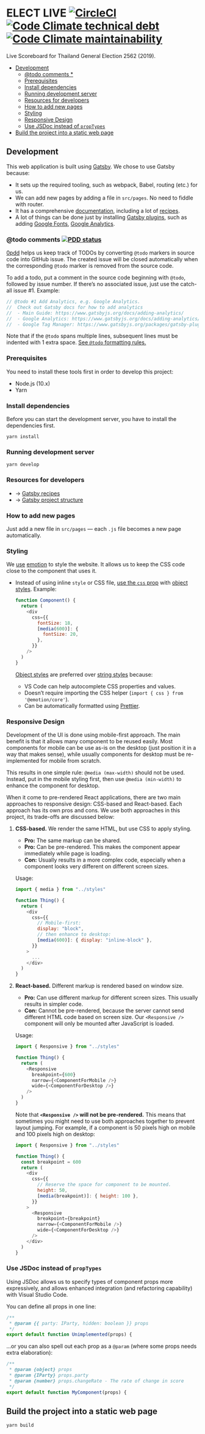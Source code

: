 # ELECT LIVE [![CircleCI](https://img.shields.io/circleci/project/github/codeforthailand/election-live/master.svg?logo=circleci)](https://circleci.com/gh/codeforthailand/election-live) [![Code Climate technical debt](https://img.shields.io/codeclimate/tech-debt/codeforthailand/election-live.svg)](https://codeclimate.com/github/codeforthailand/election-live/maintainability) [![Code Climate maintainability](https://img.shields.io/codeclimate/maintainability/codeforthailand/election-live.svg)](https://codeclimate.com/github/codeforthailand/election-live/maintainability)

Live Scoreboard for Thailand General Election 2562 (2019).

<!-- START doctoc generated TOC please keep comment here to allow auto update -->
<!-- DON'T EDIT THIS SECTION, INSTEAD RE-RUN doctoc TO UPDATE -->

- [Development](#development)
  - [@todo comments \*](#todo-comments-)
  - [Prerequisites](#prerequisites)
  - [Install dependencies](#install-dependencies)
  - [Running development server](#running-development-server)
  - [Resources for developers](#resources-for-developers)
  - [How to add new pages](#how-to-add-new-pages)
  - [Styling](#styling)
  - [Responsive Design](#responsive-design)
  - [Use JSDoc instead of `propTypes`](#use-jsdoc-instead-of-proptypes)
- [Build the project into a static web page](#build-the-project-into-a-static-web-page)

<!-- END doctoc generated TOC please keep comment here to allow auto update -->

## Development

This web application is built using [Gatsby](https://www.gatsbyjs.org). We chose to use Gatsby because:

- It sets up the required tooling, such as webpack, Babel, routing (etc.) for us.
- We can add new pages by adding a file in `src/pages`. No need to fiddle with router.
- It has a comprehensive [documentation](https://www.gatsbyjs.org/docs/), including a lot of [recipes](https://www.gatsbyjs.org/docs/recipes/).
- A lot of things can be done just by installing [Gatsby plugins](https://www.gatsbyjs.org/plugins/), such as adding [Google Fonts](https://www.gatsbyjs.org/packages/gatsby-plugin-web-font-loader/), [Google Analytics](https://www.gatsbyjs.org/packages/gatsby-plugin-google-analytics/).

### @todo comments [![PDD status](http://www.0pdd.com/svg?name=codeforthailand/election-live)](http://www.0pdd.com/p?name=codeforthailand/election-live)

[0pdd](https://github.com/yegor256/0pdd#what-does-it-do) helps us keep track of TODOs by converting `@todo` markers in source code into GitHub issue. The created issue will be closed automatically when the corresponding `@todo` marker is removed from the source code.

To add a todo, put a comment in the source code beginning with `@todo`, followed by issue number. If there’s no associated issue, just use the catch-all issue #1. Example:

```js
// @todo #1 Add Analytics, e.g. Google Analytics.
//  Check out Gatsby docs for how to add analytics
//  - Main Guide: https://www.gatsbyjs.org/docs/adding-analytics/
//  - Google Analytics: https://www.gatsbyjs.org/docs/adding-analytics/#using-gatsby-plugin-google-analytics
//  - Google Tag Manager: https://www.gatsbyjs.org/packages/gatsby-plugin-google-tagmanager/
```

Note that if the `@todo` spans multiple lines, subsequent lines must be indented with 1 extra space. [See `@todo` formatting rules.](https://github.com/yegor256/pdd#how-to-format)

### Prerequisites

You need to install these tools first in order to develop this project:

- Node.js (10.x)
- Yarn

### Install dependencies

Before you can start the development server, you have to install the dependencies first.

```
yarn install
```

### Running development server

```
yarn develop
```

### Resources for developers

- &rarr; [Gatsby recipes](https://www.gatsbyjs.org/docs/recipes/)
- &rarr; [Gatsby project structure](https://www.gatsbyjs.org/docs/gatsby-project-structure/)

### How to add new pages

Just add a new file in `src/pages` — each `.js` file becomes a new page automatically.

### Styling

We [use](https://www.gatsbyjs.org/docs/emotion/) [emotion](https://emotion.sh/) to style the website. It allows us to keep the CSS code close to the component that uses it.

- Instead of using inline `style` or CSS file, [use the `css` prop](https://emotion.sh/docs/css-prop) with [object styles](https://emotion.sh/docs/css-prop#object-styles). Example:

  ```js
  function Component() {
    return (
      <div
        css={{
          fontSize: 18,
          [media(600)]: {
            fontSize: 20,
          },
        }}
      />
    )
  }
  ```

  [Object styles](https://emotion.sh/docs/css-prop#object-styles) are preferred over [string styles](https://emotion.sh/docs/css-prop#string-styles) because:

  - VS Code can help autocomplete CSS properties and values.
  - Doesn’t require importing the CSS helper (`import { css } from '@emotion/core'`).
  - Can be automatically formatted using [Prettier](https://prettier.io/).

### Responsive Design

Development of the UI is done using mobile-first approach.
The main benefit is that it allows many component to be reused easily.
Most components for mobile can be use as-is on the desktop (just position it in a way that makes sense), while usually components for desktop must be re-implemented for mobile from scratch.

This results in one simple rule: `@media (max-width)` should not be used. Instead, put in the mobile styling first, then use `@media (min-width)` to enhance the component for desktop.

When it come to pre-rendered React applications, there are two main approaches to responsive design: CSS-based and React-based. Each approach has its own pros and cons. We use both approaches in this project, its trade-offs are discussed below:

1. **CSS-based.** We render the same HTML, but use CSS to apply styling.

   - **Pro:** The same markup can be shared.
   - **Pro:** Can be pre-rendered. This makes the component appear immediately while page is loading.
   - **Con:** Usually results in a more complex code, especially when a component looks very different on different screen sizes.

   Usage:

   ```js
   import { media } from "../styles"

   function Thing() {
     return (
       <div
         css={{
           // Mobile-first:
           display: "block",
           // then enhance to desktop:
           [media(600)]: { display: "inline-block" },
         }}
       >
         ...
       </div>
     )
   }
   ```

2. **React-based.** Different markup is rendered based on window size.

   - **Pro:** Can use different markup for different screen sizes. This usually results in simpler code.
   - **Con:** Cannot be pre-rendered, because the server cannot send different HTML code based on screen size. Our `<Responsive />` component will only be mounted after JavaScript is loaded.

   Usage:

   ```js
   import { Responsive } from "../styles"

   function Thing() {
     return (
       <Responsive
         breakpoint={600}
         narrow={<ComponentForMobile />}
         wide={<ComponentForDesktop />}
       />
     )
   }
   ```

   Note that **`<Responsive />` will not be pre-rendered.** This means that sometimes you might need to use both approaches together to prevent layout jumping. For example, if a component is 50 pixels high on mobile and 100 pixels high on desktop:

   ```js
   import { Responsive } from "../styles"

   function Thing() {
     const breakpoint = 600
     return (
       <div
         css={{
           // Reserve the space for component to be mounted.
           height: 50,
           [media(breakpoint)]: { height: 100 },
         }}
       >
         <Responsive
           breakpoint={breakpoint}
           narrow={<ComponentForMobile />}
           wide={<ComponentForDesktop />}
         />
       </div>
     )
   }
   ```

### Use JSDoc instead of `propTypes`

Using JSDoc allows us to specify types of component props more expressively, and allows enhanced integration (and refactoring capability) with Visual Studio Code.

You can define all props in one line:

```js
/**
 * @param {{ party: IParty, hidden: boolean }} props
 */
export default function Unimplemented(props) {
```

...or you can also spell out each prop as a `@param` (where some props needs extra elaboration):

```js
/**
 * @param {object} props
 * @param {IParty} props.party
 * @param {number} props.changeRate - The rate of change in score
 */
export default function MyComponent(props) {
```

## Build the project into a static web page

```
yarn build
```
